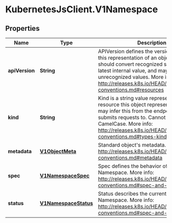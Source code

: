 # KubernetesJsClient.V1Namespace

## Properties
Name | Type | Description | Notes
------------ | ------------- | ------------- | -------------
**apiVersion** | **String** | APIVersion defines the versioned schema of this representation of an object. Servers should convert recognized schemas to the latest internal value, and may reject unrecognized values. More info: http://releases.k8s.io/HEAD/docs/devel/api-conventions.md#resources | [optional] 
**kind** | **String** | Kind is a string value representing the REST resource this object represents. Servers may infer this from the endpoint the client submits requests to. Cannot be updated. In CamelCase. More info: http://releases.k8s.io/HEAD/docs/devel/api-conventions.md#types-kinds | [optional] 
**metadata** | [**V1ObjectMeta**](V1ObjectMeta.md) | Standard object&#39;s metadata. More info: http://releases.k8s.io/HEAD/docs/devel/api-conventions.md#metadata | [optional] 
**spec** | [**V1NamespaceSpec**](V1NamespaceSpec.md) | Spec defines the behavior of the Namespace. More info: http://releases.k8s.io/HEAD/docs/devel/api-conventions.md#spec-and-status | [optional] 
**status** | [**V1NamespaceStatus**](V1NamespaceStatus.md) | Status describes the current status of a Namespace. More info: http://releases.k8s.io/HEAD/docs/devel/api-conventions.md#spec-and-status | [optional] 


